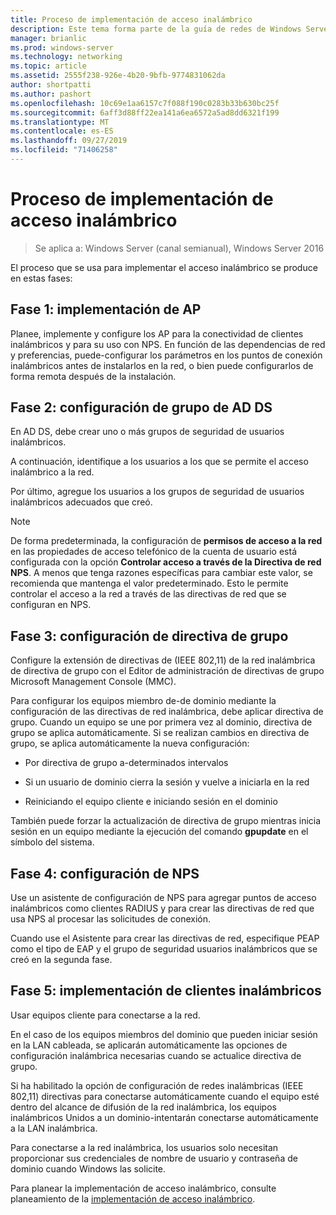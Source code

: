 ```yaml
---
title: Proceso de implementación de acceso inalámbrico
description: Este tema forma parte de la guía de redes de Windows Server 2016 "implementación de acceso inalámbrico autenticado mediante 802.1 X basado en contraseña".
manager: brianlic
ms.prod: windows-server
ms.technology: networking
ms.topic: article
ms.assetid: 2555f238-926e-4b20-9bfb-9774831062da
author: shortpatti
ms.author: pashort
ms.openlocfilehash: 10c69e1aa6157c7f088f190c0283b33b630bc25f
ms.sourcegitcommit: 6aff3d88ff22ea141a6ea6572a5ad8dd6321f199
ms.translationtype: MT
ms.contentlocale: es-ES
ms.lasthandoff: 09/27/2019
ms.locfileid: "71406258"
---
```

# <a name="wireless-access-deployment-process"></a>Proceso de implementación de acceso inalámbrico

>Se aplica a: Windows Server (canal semianual), Windows Server 2016

El proceso que se usa para implementar el acceso inalámbrico se produce en estas fases:

## <a name="stage-1--ap-deployment"></a>Fase 1: implementación de AP

Planee, implemente y configure los AP para la conectividad de clientes inalámbricos y para su uso con NPS. En función de las dependencias de red y preferencias, puede\-configurar los parámetros en los puntos de conexión inalámbricos antes de instalarlos en la red, o bien puede configurarlos de forma remota después de la instalación.

## <a name="stage-2--adds-group-configuration"></a>Fase 2: configuración de grupo de AD DS

En AD DS, debe crear uno o más grupos de seguridad de usuarios inalámbricos.

A continuación, identifique a los usuarios a los que se permite el acceso inalámbrico a la red.

Por último, agregue los usuarios a los grupos de seguridad de usuarios inalámbricos adecuados que creó.

>[!NOTE]
>De forma predeterminada, la configuración de **permisos de acceso a la red** en las propiedades de acceso telefónico de la cuenta de usuario está configurada con la opción **Controlar acceso a través de la Directiva de red NPS**. A menos que tenga razones específicas para cambiar este valor, se recomienda que mantenga el valor predeterminado. Esto le permite controlar el acceso a la red a través de las directivas de red que se configuran en NPS.

## <a name="stage-3--group-policy-configuration"></a>Fase 3: configuración de directiva de grupo

Configure la extensión de directivas de \(IEEE 802,11\) de la red inalámbrica de directiva de grupo con el Editor de administración de directivas de grupo Microsoft Management Console \(MMC\).

Para configurar los equipos miembro de\-de dominio mediante la configuración de las directivas de red inalámbrica, debe aplicar directiva de grupo. Cuando un equipo se une por primera vez al dominio, directiva de grupo se aplica automáticamente. Si se realizan cambios en directiva de grupo, se aplica automáticamente la nueva configuración:

- Por directiva de grupo a\-determinados intervalos

- Si un usuario de dominio cierra la sesión y vuelve a iniciarla en la red

- Reiniciando el equipo cliente e iniciando sesión en el dominio

También puede forzar la actualización de directiva de grupo mientras inicia sesión en un equipo mediante la ejecución del comando **gpupdate** en el símbolo del sistema.

## <a name="stage-4--nps-configuration"></a>Fase 4: configuración de NPS

Use un asistente de configuración de NPS para agregar puntos de acceso inalámbricos como clientes RADIUS y para crear las directivas de red que usa NPS al procesar las solicitudes de conexión.

Cuando use el Asistente para crear las directivas de red, especifique PEAP como el tipo de EAP y el grupo de seguridad usuarios inalámbricos que se creó en la segunda fase.

## <a name="stage-5--deploy-wireless-clients"></a>Fase 5: implementación de clientes inalámbricos

Usar equipos cliente para conectarse a la red.

En el caso de los equipos miembros del dominio que pueden iniciar sesión en la LAN cableada, se aplicarán automáticamente las opciones de configuración inalámbrica necesarias cuando se actualice directiva de grupo.

Si ha habilitado la opción de configuración de redes inalámbricas \(IEEE 802,11\) directivas para conectarse automáticamente cuando el equipo esté dentro del alcance de difusión de la red inalámbrica, los equipos inalámbricos Unidos a un dominio\-intentarán conectarse automáticamente a la LAN inalámbrica.

Para conectarse a la red inalámbrica, los usuarios solo necesitan proporcionar sus credenciales de nombre de usuario y contraseña de dominio cuando Windows las solicite.

Para planear la implementación de acceso inalámbrico, consulte planeamiento de la [implementación de acceso inalámbrico](d-wireless-access-planning.md).
